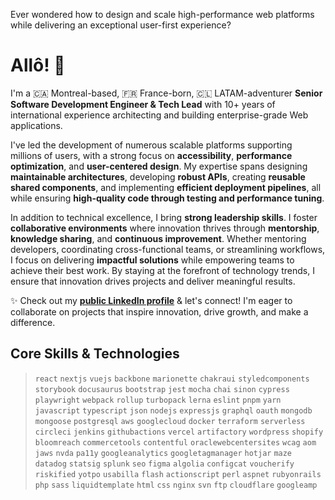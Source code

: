 Ever wondered how to design and scale high-performance web platforms while delivering an exceptional user-first experience?

# Allô! 👋

I'm a 🇨🇦 Montreal-based, 🇫🇷 France-born, 🇨🇱 LATAM-adventurer  **Senior Software Development Engineer & Tech Lead** with 10+ years of international experience architecting and building enterprise-grade Web applications.

I've led the development of numerous scalable platforms supporting millions of users, with a strong focus on **accessibility**, **performance optimization**, and **user-centered design**. My expertise spans designing **maintainable architectures**, developing **robust APIs**, creating **reusable shared components**, and implementing **efficient deployment pipelines**, all while ensuring **high-quality code through testing and performance tuning**.

In addition to technical excellence, I bring **strong leadership skills**. I foster **collaborative environments** where innovation thrives through **mentorship**, **knowledge sharing**, and **continuous improvement**. Whether mentoring developers, coordinating cross-functional teams, or streamlining workflows, I focus on delivering **impactful solutions** while empowering teams to achieve their best work. By staying at the forefront of technology trends, I ensure that innovation drives projects and deliver meaningful results.

✨ Check out my **[public LinkedIn profile](https://linkedin.com/in/jonathanlinat)** & let's connect! I'm eager to collaborate on projects that inspire innovation, drive growth, and make a difference.

## Core Skills & Technologies

> `react` `nextjs` `vuejs` `backbone` `marionette` `chakraui` `styledcomponents` `storybook` `docusaurus` `bootstrap` `jest` `mocha` `chai` `sinon` `cypress` `playwright` `webpack` `rollup` `turbopack` `lerna` `eslint` `pnpm` `yarn` `javascript` `typescript` `json` `nodejs` `expressjs` `graphql` `oauth` `mongodb` `mongoose` `postgresql` `aws` `googlecloud` `docker` `terraform` `serverless` `circleci` `jenkins` `githubactions` `vercel` `artifactory` `wordpress` `shopify` `bloomreach` `commercetools` `contentful` `oraclewebcentersites` `wcag` `aom` `jaws` `nvda` `pa11y` `googleanalytics` `googletagmanager` `hotjar` `maze` `datadog` `statsig` `splunk` `seo` `figma` `algolia` `configcat` `voucherify` `riskified` `yotpo` `usabilla` `flash` `actionscript` `perl` `aspnet` `rubyonrails` `php` `sass` `liquidtemplate` `html` `css` `nginx` `svn` `ftp` `cloudflare` `googleamp`
